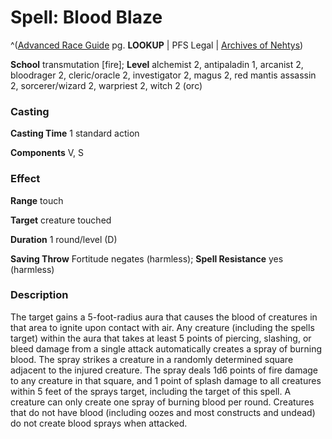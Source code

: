 # Spell: Blood Blaze

^([Advanced Race Guide][ss-blood-blaze] pg. **LOOKUP** | PFS Legal | [Archives of Nehtys][sn-blood-blaze])

**School** transmutation [fire]; **Level** alchemist 2, antipaladin 1, arcanist 2, bloodrager 2, cleric/oracle 2, investigator 2, magus 2, red mantis assassin 2, sorcerer/wizard 2, warpriest 2, witch 2 (orc)

### Casting

**Casting Time** 1 standard action  

**Components** V, S

### Effect

**Range** touch  

**Target** creature touched  

**Duration** 1 round/level (D)  

**Saving Throw** Fortitude negates (harmless); **Spell Resistance** yes (harmless)

### Description

The target gains a 5-foot-radius aura that causes the blood of creatures in that area to ignite upon contact with air. Any creature (including the spells target) within the aura that takes at least 5 points of piercing, slashing, or bleed damage from a single attack automatically creates a spray of burning blood. The spray strikes a creature in a randomly determined square adjacent to the injured creature. The spray deals 1d6 points of fire damage to any creature in that square, and 1 point of splash damage to all creatures within 5 feet of the sprays target, including the target of this spell. A creature can only create one spray of burning blood per round. Creatures that do not have blood (including oozes and most constructs and undead) do not create blood sprays when attacked.

[ss-blood-blaze]: http://paizo.com/products/btpy8rv2
[sn-blood-blaze]: http://www.archivesofnethys.com/SpellDisplay.aspx?ItemName=Blood%20Blaze